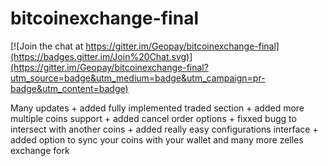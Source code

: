 bitcoinexchange-final
=====================

[![Join the chat at https://gitter.im/Geopay/bitcoinexchange-final](https://badges.gitter.im/Join%20Chat.svg)](https://gitter.im/Geopay/bitcoinexchange-final?utm_source=badge&utm_medium=badge&utm_campaign=pr-badge&utm_content=badge)

Many updates + added fully implemented traded section + added more multiple coins support + added cancel order options + fixxed bugg to intersect with another coins + added really easy configurations interface + added option to sync your coins with your wallet and many more zelles exchange fork
